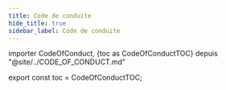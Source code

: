 ```yaml
---
title: Code de conduite
hide_title: true
sidebar_label: Code de conduite
---
```


importer CodeOfConduct, {toc as CodeOfConductTOC} depuis "@site/../CODE_OF_CONDUCT.md"

<CodeOfConduct />

export const toc = CodeOfConductTOC;
